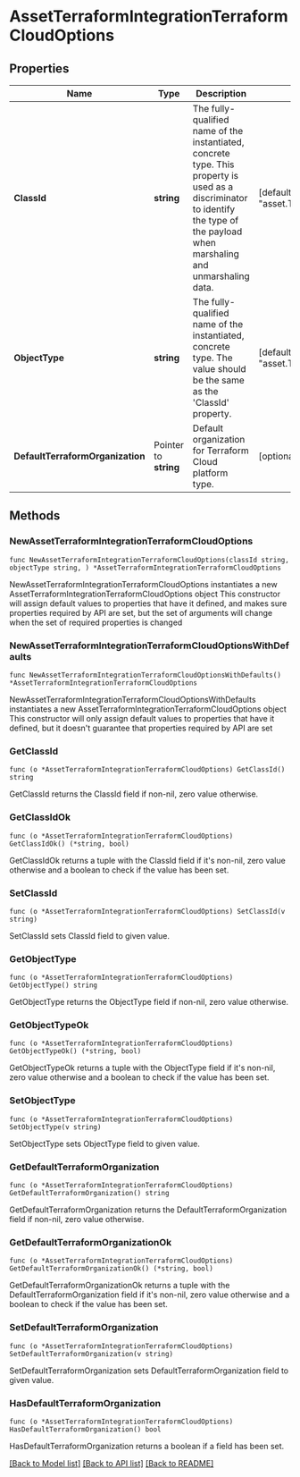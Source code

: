 # AssetTerraformIntegrationTerraformCloudOptions

## Properties

Name | Type | Description | Notes
------------ | ------------- | ------------- | -------------
**ClassId** | **string** | The fully-qualified name of the instantiated, concrete type. This property is used as a discriminator to identify the type of the payload when marshaling and unmarshaling data. | [default to "asset.TerraformIntegrationTerraformCloudOptions"]
**ObjectType** | **string** | The fully-qualified name of the instantiated, concrete type. The value should be the same as the &#39;ClassId&#39; property. | [default to "asset.TerraformIntegrationTerraformCloudOptions"]
**DefaultTerraformOrganization** | Pointer to **string** | Default organization for Terraform Cloud platform type. | [optional] 

## Methods

### NewAssetTerraformIntegrationTerraformCloudOptions

`func NewAssetTerraformIntegrationTerraformCloudOptions(classId string, objectType string, ) *AssetTerraformIntegrationTerraformCloudOptions`

NewAssetTerraformIntegrationTerraformCloudOptions instantiates a new AssetTerraformIntegrationTerraformCloudOptions object
This constructor will assign default values to properties that have it defined,
and makes sure properties required by API are set, but the set of arguments
will change when the set of required properties is changed

### NewAssetTerraformIntegrationTerraformCloudOptionsWithDefaults

`func NewAssetTerraformIntegrationTerraformCloudOptionsWithDefaults() *AssetTerraformIntegrationTerraformCloudOptions`

NewAssetTerraformIntegrationTerraformCloudOptionsWithDefaults instantiates a new AssetTerraformIntegrationTerraformCloudOptions object
This constructor will only assign default values to properties that have it defined,
but it doesn't guarantee that properties required by API are set

### GetClassId

`func (o *AssetTerraformIntegrationTerraformCloudOptions) GetClassId() string`

GetClassId returns the ClassId field if non-nil, zero value otherwise.

### GetClassIdOk

`func (o *AssetTerraformIntegrationTerraformCloudOptions) GetClassIdOk() (*string, bool)`

GetClassIdOk returns a tuple with the ClassId field if it's non-nil, zero value otherwise
and a boolean to check if the value has been set.

### SetClassId

`func (o *AssetTerraformIntegrationTerraformCloudOptions) SetClassId(v string)`

SetClassId sets ClassId field to given value.


### GetObjectType

`func (o *AssetTerraformIntegrationTerraformCloudOptions) GetObjectType() string`

GetObjectType returns the ObjectType field if non-nil, zero value otherwise.

### GetObjectTypeOk

`func (o *AssetTerraformIntegrationTerraformCloudOptions) GetObjectTypeOk() (*string, bool)`

GetObjectTypeOk returns a tuple with the ObjectType field if it's non-nil, zero value otherwise
and a boolean to check if the value has been set.

### SetObjectType

`func (o *AssetTerraformIntegrationTerraformCloudOptions) SetObjectType(v string)`

SetObjectType sets ObjectType field to given value.


### GetDefaultTerraformOrganization

`func (o *AssetTerraformIntegrationTerraformCloudOptions) GetDefaultTerraformOrganization() string`

GetDefaultTerraformOrganization returns the DefaultTerraformOrganization field if non-nil, zero value otherwise.

### GetDefaultTerraformOrganizationOk

`func (o *AssetTerraformIntegrationTerraformCloudOptions) GetDefaultTerraformOrganizationOk() (*string, bool)`

GetDefaultTerraformOrganizationOk returns a tuple with the DefaultTerraformOrganization field if it's non-nil, zero value otherwise
and a boolean to check if the value has been set.

### SetDefaultTerraformOrganization

`func (o *AssetTerraformIntegrationTerraformCloudOptions) SetDefaultTerraformOrganization(v string)`

SetDefaultTerraformOrganization sets DefaultTerraformOrganization field to given value.

### HasDefaultTerraformOrganization

`func (o *AssetTerraformIntegrationTerraformCloudOptions) HasDefaultTerraformOrganization() bool`

HasDefaultTerraformOrganization returns a boolean if a field has been set.


[[Back to Model list]](../README.md#documentation-for-models) [[Back to API list]](../README.md#documentation-for-api-endpoints) [[Back to README]](../README.md)


